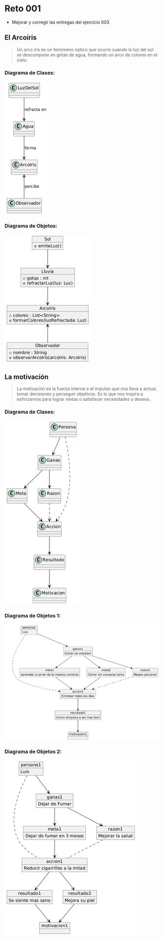 
# Reto 001
- Mejorar y corregir las entregas del ejercicio 003

## El Arcoíris
> Un arco iris es un fenómeno óptico que ocurre cuando la luz del sol se descompone en gotas de agua, formando un arco de colores en el cielo.

### Diagrama de Clases:
![alt text](images/ArcoIrisClases.png)

### Diagrama de Objetos:
![alt text](images/ArcoIrisObjetos.png)

## La motivación
> La motivación es la fuerza interna o el impulso que nos lleva a actuar, tomar decisiones y perseguir objetivos. Es lo que nos inspira a esforzarnos para lograr metas o satisfacer necesidades y deseos.

### Diagrama de Clases:
![alt text](images/MotivacionClases.png)

### Diagrama de Objetos 1:
![alt text](images/MotivacionObjetos1.png)

### Diagrama de Objetos 2:
![alt text](images/MotivacionObjetos2.png)